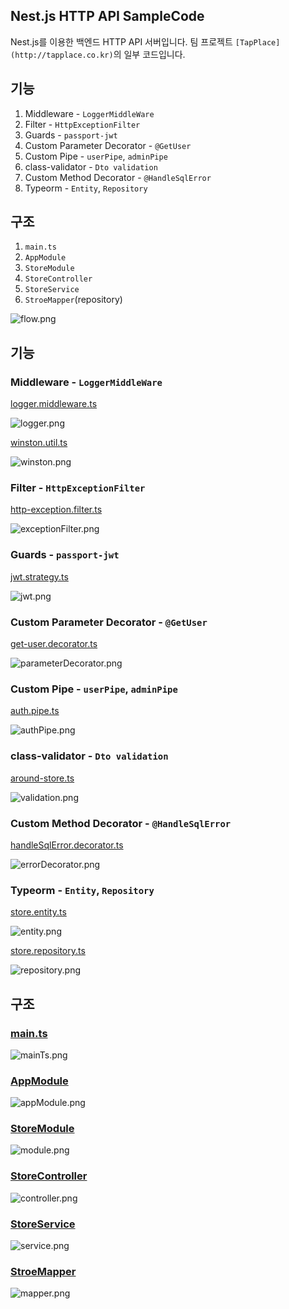 ## Nest.js HTTP API SampleCode

Nest.js를 이용한 백엔드 HTTP API 서버입니다.
팀 프로젝트 `[TapPlace](http://tapplace.co.kr)`의 일부 코드입니다.

## 기능

1. Middleware - `LoggerMiddleWare`
2. Filter - `HttpExceptionFilter`
3. Guards - `passport-jwt`
4. Custom Parameter Decorator - `@GetUser`
5. Custom Pipe - `userPipe`, `adminPipe`
6. class-validator - `Dto validation`
7. Custom Method Decorator - `@HandleSqlError`
8. Typeorm - `Entity`, `Repository`

## 구조

1. `main.ts`
2. `AppModule`
3. `StoreModule`
4. `StoreController`
5. `StoreService`
6. `StroeMapper`(repository)

![flow.png](readme%2024a7daff03fb4522afac11c9e2dd6d78/flow.png)

## 기능

### Middleware - `LoggerMiddleWare`

[logger.middleware.ts](https://github.com/tlqhrm/TapPlace-sample/blob/61e5717f26d41d5bd975299f5188e8fc2ba059c8/src/logger/logger.middleware.ts)

![logger.png](readme%2024a7daff03fb4522afac11c9e2dd6d78/logger.png)

[winston.util.ts](https://github.com/tlqhrm/TapPlace-sample/blob/61e5717f26d41d5bd975299f5188e8fc2ba059c8/src/logger/winston.util.ts)

![winston.png](readme%2024a7daff03fb4522afac11c9e2dd6d78/winston.png)

### Filter - `HttpExceptionFilter`

[http-exception.filter.ts](https://github.com/tlqhrm/TapPlace-sample/blob/61e5717f26d41d5bd975299f5188e8fc2ba059c8/src/exception/http-exception.filter.ts)

![exceptionFilter.png](readme%2024a7daff03fb4522afac11c9e2dd6d78/exceptionFilter.png)

### Guards - `passport-jwt`

[jwt.strategy.ts](https://github.com/tlqhrm/TapPlace-sample/blob/61e5717f26d41d5bd975299f5188e8fc2ba059c8/src/auth/jwt.strategy.ts)

![jwt.png](readme%2024a7daff03fb4522afac11c9e2dd6d78/jwt.png)

### Custom Parameter Decorator - `@GetUser`

[get-user.decorator.ts](https://github.com/tlqhrm/TapPlace-sample/blob/61e5717f26d41d5bd975299f5188e8fc2ba059c8/src/auth/get-user.decorator.ts)

![parameterDecorator.png](readme%2024a7daff03fb4522afac11c9e2dd6d78/parameterDecorator.png)

### Custom Pipe - `userPipe`, `adminPipe`

[auth.pipe.ts](https://github.com/tlqhrm/TapPlace-sample/blob/61e5717f26d41d5bd975299f5188e8fc2ba059c8/src/auth/auth.pipe.ts)

![authPipe.png](readme%2024a7daff03fb4522afac11c9e2dd6d78/authPipe.png)

### class-validator - `Dto validation`

[around-store.ts](https://github.com/tlqhrm/TapPlace-sample/blob/61e5717f26d41d5bd975299f5188e8fc2ba059c8/src/store/dto/around-store.ts)

![validation.png](readme%2024a7daff03fb4522afac11c9e2dd6d78/validation.png)

### Custom Method Decorator - `@HandleSqlError`

[handleSqlError.decorator.ts](https://github.com/tlqhrm/TapPlace-sample/blob/61e5717f26d41d5bd975299f5188e8fc2ba059c8/src/exception/http-exception.filter.ts)

![errorDecorator.png](readme%2024a7daff03fb4522afac11c9e2dd6d78/errorDecorator.png)

### Typeorm - `Entity`, `Repository`

[store.entity.ts](https://github.com/tlqhrm/TapPlace-sample/blob/61e5717f26d41d5bd975299f5188e8fc2ba059c8/src/entities/store.entity.ts)

![entity.png](readme%2024a7daff03fb4522afac11c9e2dd6d78/entity.png)

[store.repository.ts](https://github.com/tlqhrm/TapPlace-sample/blob/61e5717f26d41d5bd975299f5188e8fc2ba059c8/src/repositories/store.repository.ts)

![repository.png](readme%2024a7daff03fb4522afac11c9e2dd6d78/repository.png)

## 구조

### [main.ts](https://github.com/tlqhrm/TapPlace-sample/blob/61e5717f26d41d5bd975299f5188e8fc2ba059c8/src/main.ts)

![mainTs.png](readme%2024a7daff03fb4522afac11c9e2dd6d78/mainTs.png)

### [AppModule](https://github.com/tlqhrm/TapPlace-sample/blob/61e5717f26d41d5bd975299f5188e8fc2ba059c8/src/app.module.ts)

![appModule.png](readme%2024a7daff03fb4522afac11c9e2dd6d78/appModule.png)

### [StoreModule](https://github.com/tlqhrm/TapPlace-sample/blob/61e5717f26d41d5bd975299f5188e8fc2ba059c8/src/store/store.module.ts)

![module.png](readme%2024a7daff03fb4522afac11c9e2dd6d78/module.png)

### [StoreController](https://github.com/tlqhrm/TapPlace-sample/blob/61e5717f26d41d5bd975299f5188e8fc2ba059c8/src/store/store.controller.ts)

![controller.png](readme%2024a7daff03fb4522afac11c9e2dd6d78/controller.png)

### [StoreService](https://github.com/tlqhrm/TapPlace-sample/blob/61e5717f26d41d5bd975299f5188e8fc2ba059c8/src/store/store.service.ts)

![service.png](readme%2024a7daff03fb4522afac11c9e2dd6d78/service.png)

### [StroeMapper](https://github.com/tlqhrm/TapPlace-sample/blob/61e5717f26d41d5bd975299f5188e8fc2ba059c8/src/store/store.mapper.ts)

![mapper.png](readme%2024a7daff03fb4522afac11c9e2dd6d78/mapper.png)
